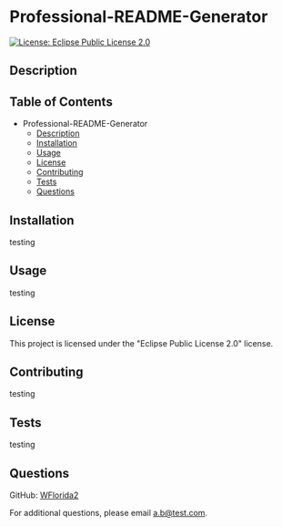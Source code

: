 # Professional-README-Generator
 [![License: Eclipse Public License 2.0](https://img.shields.io/badge/License-EPL%202.0-red.svg)](https://www.eclipse.org/legal/epl-2.0/)
    
  
## Description


## Table of Contents
  - Professional-README-Generator
       - [Description](#description)
       - [Installation](#installation)
       - [Usage](#usage)
       - [License](#license)
       - [Contributing](#contributing)
       - [Tests](#tests)
       - [Questions](#questions)
  

## Installation
testing

## Usage
testing 

## License
This project is licensed under the "Eclipse Public License 2.0" license.

## Contributing
testing

## Tests
testing

## Questions
GitHub: [WFlorida2](https://github.com/WFlorida2)

For additional questions, please email [a.b@test.com](mailto:a.b@test.com).
